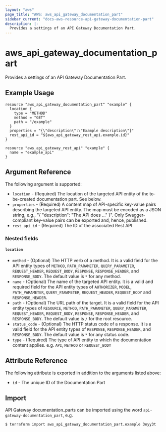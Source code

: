 ```yaml
---
layout: "aws"
page_title: "AWS: aws_api_gateway_documentation_part"
sidebar_current: "docs-aws-resource-api-gateway-documentation-part"
description: |-
  Provides a settings of an API Gateway Documentation Part.
---
```


# aws_api_gateway_documentation_part

Provides a settings of an API Gateway Documentation Part.

## Example Usage

```hcl
resource "aws_api_gateway_documentation_part" "example" {
  location {
    type = "METHOD"
    method = "GET"
    path = "/example"
  }
  properties = "{\"description\":\"Example description\"}"
  rest_api_id = "${aws_api_gateway_rest_api.example.id}"
}

resource "aws_api_gateway_rest_api" "example" {
  name = "example_api"
}
```

## Argument Reference

The following argument is supported:

* `location` - (Required) The location of the targeted API entity of the to-be-created documentation part. See below.
* `properties` - (Required) A content map of API-specific key-value pairs describing the targeted API entity. The map must be encoded as a JSON string, e.g., "{ \"description\": \"The API does ...\" }". Only Swagger-compliant key-value pairs can be exported and, hence, published.
* `rest_api_id` - (Required) The ID of the associated Rest API

### Nested fields

#### `location`

* `method` - (Optional) The HTTP verb of a method. It is a valid field for the API entity types of `METHOD`, `PATH_PARAMETER`, `QUERY_PARAMETER`, `REQUEST_HEADER`, `REQUEST_BODY`, `RESPONSE`, `RESPONSE_HEADER`, and `RESPONSE_BODY`. The default value is `*` for any method.
* `name` - (Optional) The name of the targeted API entity. It is a valid and required field for the API entity types of `AUTHORIZER`, `MODEL`, `PATH_PARAMETER`, `QUERY_PARAMETER`, `REQUEST_HEADER`, `REQUEST_BODY` and `RESPONSE_HEADER`.
* `path` - (Optional) The URL path of the target. It is a valid field for the API entity types of `RESOURCE`, `METHOD`, `PATH_PARAMETER`, `QUERY_PARAMETER`, `REQUEST_HEADER`, `REQUEST_BODY`, `RESPONSE`, `RESPONSE_HEADER`, and `RESPONSE_BODY`. The default value is `/` for the root resource.
* `status_code` - (Optional) The HTTP status code of a response. It is a valid field for the API entity types of `RESPONSE`, `RESPONSE_HEADER`, and `RESPONSE_BODY`. The default value is `*` for any status code.
* `type` - (Required) The type of API entity to which the documentation content applies. e.g. `API`, `METHOD` or `REQUEST_BODY`

## Attribute Reference

The following attribute is exported in addition to the arguments listed above:

* `id` - The unique ID of the Documentation Part

## Import

API Gateway documentation_parts can be imported using the word `api-gateway-documentation_part`, e.g.

```
$ terraform import aws_api_gateway_documentation_part.example 3oyy3t
```